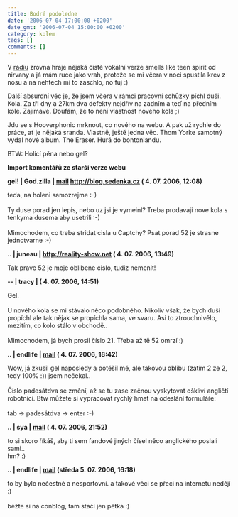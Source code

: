 ```yaml
---
title: Bodré podoledne
date: '2006-07-04 17:00:00 +0200'
date_gmt: '2006-07-04 15:00:00 +0200'
category: kolem
tags: []
comments: []
---
```

<p>V <a href="http://www.radio1.cz">rádiu</a> zrovna hraje nějaká čistě vokální verze smells like teen spirit od nirvany a já mám ruce jako vrah, protože se mi včera v noci spustila krev z nosu a na nehtech mi to zaschlo, no fuj :)</p>
<p>Další absurdní věc je, že jsem včera v rámci pracovní schůzky píchl duši. Kola. Za tři dny a 27km dva defekty nejdřív na zadním a teď na předním kole. Zajímavé. Doufám, že to není vlastnost nového kola ;)</p>
<p>Jdu se s Hooverphonic mrknout, co nového na webu. A pak už rychle do práce, ať je nějaká sranda. Vlastně, ještě jedna věc. Thom Yorke samotný vydal nové album. The Eraser. Hurá do bontonlandu.</p>
<p>BTW: Holící pěna nebo gel?</p>
<div class="import-komentaru">
<p><strong>Import komentářů ze starší verze webu</strong></p>
<div class="comment">
<p style="font-weight:bold"><span class="compredmet">gel!</span> | <span class="comname">God.zilla</span> |  <a href="mailto:jaroslav@sedenka.cz">mail</a>  <a href="http://blog.sedenka.cz">http://blog.sedenka.cz</a> (&nbsp;4.&nbsp;07.&nbsp;2006,&nbsp;12:08)</p>
<p>teda, na holeni samozrejme :-)  <br>  <br> Ty duse porad jen lepis, nebo uz jsi je vymeinl? Treba prodavaji nove kola s tenkyma dusema aby usetrili :-) <br>  <br> Mimochodem, co treba stridat cisla u Captchy? Psat porad 52 je strasne jednotvarne :-) </p>
</div>
<div class="comment">
<p style="font-weight:bold"><span class="compredmet">..</span> | <span class="comname">juneau</span> |  <a href="http://reality-show.net">http://reality-show.net</a> (&nbsp;4.&nbsp;07.&nbsp;2006,&nbsp;13:49)</p>
<p>Tak prave 52 je moje oblibene cislo, tudiz nemenit! </p>
</div>
<div class="comment">
<p style="font-weight:bold"><span class="compredmet">--</span> | <span class="comname">tracy</span> | (&nbsp;4.&nbsp;07.&nbsp;2006,&nbsp;14:51)</p>
<p>Gel. <br>  <br> U nového kola se mi stávalo něco podobného. Nikoliv však, že bych duši propíchl ale tak nějak se propíchla sama, ve svaru. Asi to ztrouchnivělo, mezitím, co kolo stálo v obchodě.. <br>  <br> Mimochodem, já bych prosil číslo 21. Třeba až tě 52 omrzí :) </p>
</div>
<div class="comment">
<p style="font-weight:bold"><span class="compredmet">..</span> | <span class="comname">endlife</span> |  <a href="mailto:jan.martinek@post.cz">mail</a> (&nbsp;4.&nbsp;07.&nbsp;2006,&nbsp;18:42)</p>
<p>Wow, já zkusil gel naposledy a potěšil mě, ale takovou oblibu (zatím 2 ze 2, tedy 100% :)) jsem nečekal.. <br>  <br> Číslo padesátdva se změní, až se tu zase začnou vyskytovat oškliví angličtí robotnici. Btw můžete si vypracovat rychlý hmat na odeslání formuláře: <br>  <br> tab -&gt; padesátdva -&gt; enter :-) </p>
</div>
<div class="comment">
<p style="font-weight:bold"><span class="compredmet">..</span> | <span class="comname">sya</span> |  <a href="mailto:w.rqst.0@gmail.com">mail</a> (&nbsp;4.&nbsp;07.&nbsp;2006,&nbsp;21:52)</p>
<p>to si skoro říkáš, aby ti sem fandové jiných čísel něco anglického poslali sami..  <br> hm? :) </p>
</div>
<div class="comment">
<p style="font-weight:bold"><span class="compredmet">..</span> | <span class="comname">endlife</span> |  <a href="mailto:jan.martinek@post.cz">mail</a> (středa&nbsp;5.&nbsp;07.&nbsp;2006,&nbsp;16:18)</p>
<p>to by bylo nečestné a nesportovní. a takové věci se přeci na internetu nedějí :) <br>  <br> běžte si na conblog, tam stačí jen pětka :) </p>
</div>
</div>
